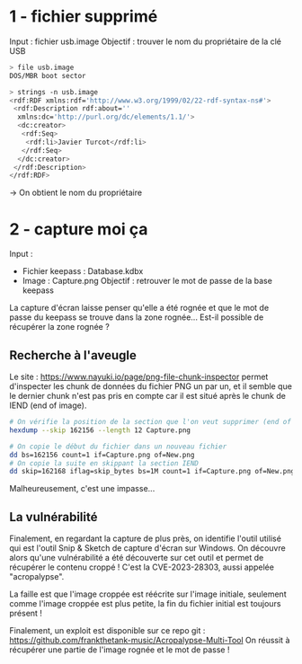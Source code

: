 
# 1 - fichier supprimé
Input : fichier usb.image
Objectif : trouver le nom du propriétaire de la clé USB

```bash
> file usb.image
DOS/MBR boot sector

> strings -n usb.image
<rdf:RDF xmlns:rdf='http://www.w3.org/1999/02/22-rdf-syntax-ns#'>
 <rdf:Description rdf:about=''
  xmlns:dc='http://purl.org/dc/elements/1.1/'>
  <dc:creator>
   <rdf:Seq>
    <rdf:li>Javier Turcot</rdf:li>
   </rdf:Seq>
  </dc:creator>
 </rdf:Description>
</rdf:RDF>
```
-> On obtient le nom du propriétaire

# 2 - capture moi ça
Input :
- Fichier keepass : Database.kdbx
- Image : Capture.png
Objectif : retrouver le mot de passe de la base keepass

La capture d'écran laisse penser qu'elle a été rognée et que le mot de passe du keepass se trouve dans la zone rognée... Est-il possible de récupérer la zone rognée ?

## Recherche à l'aveugle
Le site : https://www.nayuki.io/page/png-file-chunk-inspector permet d'inspecter les chunk de données du fichier PNG un par un, et il semble que le dernier chunk n'est pas pris en compte car il est situé après le chunk de IEND (end of image).

```bash
# On vérifie la position de la section que l'on veut supprimer (end of file)
hexdump --skip 162156 --length 12 Capture.png

# On copie le début du fichier dans un nouveau fichier
dd bs=162156 count=1 if=Capture.png of=New.png
# On copie la suite en skippant la section IEND
dd skip=162168 iflag=skip_bytes bs=1M count=1 if=Capture.png of=New.png conv=notrunc oflag=append
```

Malheureusement, c'est une impasse...

## La vulnérabilité
Finalement, en regardant la capture de plus près, on identifie l'outil utilisé qui est l'outil Snip & Sketch de capture d'écran sur Windows.
On découvre alors qu'une vulnérabilité a été découverte sur cet outil et permet de récupérer le contenu croppé ! C'est la CVE-2023-28303, aussi appelée "acropalypse".

La faille est que l'image croppée est réécrite sur l'image initiale, seulement comme l'image croppée est plus petite, la fin du fichier initial est toujours présent !

Finalement, un exploit est disponible sur ce repo git : https://github.com/frankthetank-music/Acropalypse-Multi-Tool
On réussit à récupérer une partie de l'image rognée et le mot de passe !

